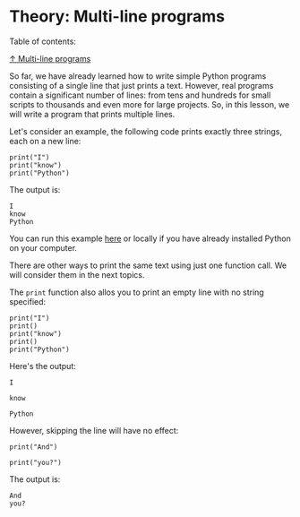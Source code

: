 # Theory: Multi-line programs

Table of contents:

[↑ Multi-line programs](#Theory:-Multi-line-programs)

So far, we have already learned how to write simple Python programs consisting of a single line that just prints a text. However, real programs contain a significant number of lines: from tens and hundreds for small scripts to thousands and even more for large projects. So, in this lesson, we will write a program that prints multiple lines.

Let's consider an example, the following code prints exactly three strings, each on a new line:

```
print("I")
print("know")
print("Python")
```
The output is:
```
I
know
Python
```

You can run this example [here](https://repl.it/languages/python3) or locally if you have already installed Python on your computer.

There are other ways to print the same text using just one function call. We will consider them in the next topics.

The `print` function also allos you to print an empty line with no string specified:

```
print("I")
print()
print("know")
print()
print("Python")
```

Here's the output:
```
I

know

Python
```

However, skipping the line will have no effect:
```
print("And")

print("you?")
```

The output is:
```
And
you?
```